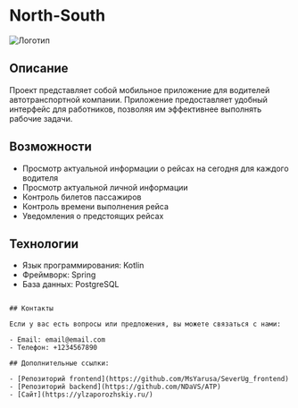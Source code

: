 # North-South

![Логотип](https://ylzaporozhskiy.ru/static/media/logoImg.3edfa09db025bc91b9c804e0a3b6bef5.svg)

## Описание

Проект представляет собой мобильное приложение для водителей автотранспортной компании. Приложение предоставляет удобный интерфейс для работников, позволяя им эффективнее выполнять рабочие задачи.

## Возможности

- Просмотр актуальной информации о рейсах на сегодня для каждого водителя
- Просмотр актуальной личной информации
- Контроль билетов пассажиров
- Контроль времени выполнения рейса
- Уведомления о предстоящих рейсах

## Технологии

- Язык программирования: Kotlin
- Фреймворк: Spring
- База данных: PostgreSQL
```

## Контакты

Если у вас есть вопросы или предложения, вы можете связаться с нами:

- Email: email@email.com
- Телефон: +1234567890

## Дополнительные ссылки:

- [Репозиторий frontend](https://github.com/MsYarusa/SeverUg_frontend)
- [Репозиторий backend](https://github.com/NDaVS/ATP)
- [Сайт](https://ylzaporozhskiy.ru/)
